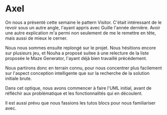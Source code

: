 
# Axel

On nous a présenté cette semaine le pattern Visitor. C'était intéressant de le revoir sous un autre angle, l'ayant appris avec Guille l'année dernière. Avoir une autre explication m'a permi non seulement de me le remettre en tête, mais aussi de mieux le cerner.

Nous nous sommes ensuite replongé sur le projet. Nous hésitions encore sur plusieurs jeu, et Nouha a proposé suitee à une relecture de la liste proposée le Maze Generator, l'ayant déjà bien travaillé précédement.

Nous partirons donc en terrain connu, pour nous concentrer plus facilement sur l'aspect conception intelligente que sur la recherche de la solution initiale brute.

Dans cet optique, nous avons commencer à faire l'UML initial, avant de réfléchir aux problématique et les fonctionnalités qui en découlent. 

Il est aussi prévu que nous fassions les tutos blocs pour nous familiariser avec.
